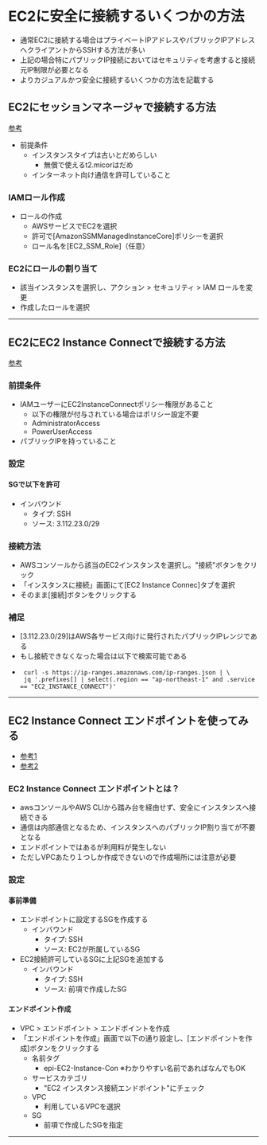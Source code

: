 # EC2に安全に接続するいくつかの方法
- 通常EC2に接続する場合はプライベートIPアドレスやパブリックIPアドレスへクライアントからSSHする方法が多い
- 上記の場合特にパブリックIP接続においてはセキュリティを考慮すると接続元IP制限が必要となる
- よりカジュアルかつ安全に接続するいくつかの方法を記載する

## EC2にセッションマネージャで接続する方法
[参考](https://docs.aws.amazon.com/ja_jp/prescriptive-guidance/latest/patterns/connect-to-an-amazon-ec2-instance-by-using-session-manager.html)
- 前提条件
  - インスタンスタイプは古いとだめらしい
     - 無償で使えるt2.micorはだめ
  - インターネット向け通信を許可していること

### IAMロール作成
- ロールの作成
  - AWSサービスでEC2を選択
  - 許可で[AmazonSSMManagedInstanceCore]ポリシーを選択
  - ロール名を[EC2_SSM_Role]（任意）

### EC2にロールの割り当て
- 該当インスタンスを選択し、アクション > セキュリティ > IAM ロールを変更
- 作成したロールを選択

---
## EC2にEC2 Instance Connectで接続する方法
[参考](https://docs.aws.amazon.com/ja_jp/AWSEC2/latest/UserGuide/connect-linux-inst-eic.html)
### 前提条件
- IAMユーザーにEC2InstanceConnectポリシー権限があること
  - 以下の権限が付与されている場合はポリシー設定不要
  - AdministratorAccess
  - PowerUserAccess
- パブリックIPを持っていること

### 設定
#### SGで以下を許可
- インバウンド
  - タイプ: SSH
  - ソース: 3.112.23.0/29 

### 接続方法
- AWSコンソールから該当のEC2インスタンスを選択し。"接続"ボタンをクリック
- 「インスタンスに接続」画面にて[EC2 Instance Connec]タブを選択
- そのまま[接続]ボタンをクリックする

### 補足
- [3.112.23.0/29]はAWS各サービス向けに発行されたパブリックIPレンジである
- もし接続できなくなった場合は以下で検索可能である
- ```
   curl -s https://ip-ranges.amazonaws.com/ip-ranges.json | \
   jq '.prefixes[] | select(.region == "ap-northeast-1" and .service == "EC2_INSTANCE_CONNECT")'
  ```

---
## EC2 Instance Connect エンドポイントを使ってみる
- [参考1](https://dev.classmethod.jp/articles/ec2-instance-connect-endpoint-private-access/)
- [参考2](https://docs.aws.amazon.com/ja_jp/AWSEC2/latest/UserGuide/connect-with-ec2-instance-connect-endpoint.html)

### EC2 Instance Connect エンドポイントとは？
- awsコンソールやAWS CLIから踏み台を経由せず、安全にインスタンスへ接続できる
- 通信は内部通信となるため、インスタンスへのパブリックIP割り当てが不要となる
- エンドポイントではあるが利用料が発生しない
- ただしVPCあたり１つしか作成できないので作成場所には注意が必要

### 設定
#### 事前準備
- エンドポイントに設定するSGを作成する
  - インバウンド
    - タイプ: SSH
    - ソース: EC2が所属しているSG
- EC2接続許可しているSGに上記SGを追加する
  - インバウンド
    - タイプ: SSH
    - ソース: 前項で作成したSG
#### エンドポイント作成
- VPC > エンドポイント > エンドポイントを作成
- 「エンドポイントを作成」画面で以下の通り設定し、[エンドポイントを作成]ボタンをクリックする
  - 名前タグ
    - epi-EC2-Instance-Con ※わかりやすい名前であればなんでもOK
  - サービスカテゴリ
    - "EC2 インスタンス接続エンドポイント"にチェック
  - VPC
    - 利用しているVPCを選択
  - SG
    - 前項で作成したSGを指定

----
